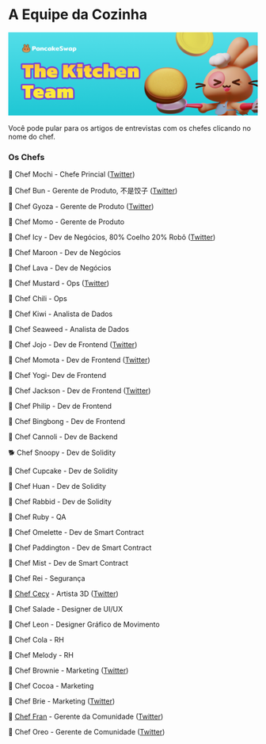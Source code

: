 # A Equipe da Cozinha

![](.gitbook/assets/the-kitchen-team-header.png)

Você pode pular para os artigos de entrevistas com os chefes clicando no nome do chef.

### Os Chefs

🐰 Chef Mochi  -  Chefe Princial ([Twitter](https://twitter.com/chef\_mochi/))

🐰 Chef Bun - Gerente de Produto, 不是饺子 ([Twitter](http://twitter.com/chef\_bun\_pcs))

🐰 Chef Gyoza - Gerente de Produto ([Twitter](https://twitter.com/ChefGyoza))

🐰 Chef Momo - Gerente de Produto

🐰 Chef Icy - Dev de Negócios, 80% Coelho 20% Robô ([Twitter](https://twitter.com/PancakeIcy))

🐰 Chef Maroon - Dev de Negócios

🐰 Chef Lava - Dev de Negócios&#x20;

🐰 Chef Mustard - Ops ([Twitter](https://twitter.com/chef\_mustard))

🐰 Chef Chili - Ops

🐰 Chef Kiwi - Analista de Dados

🐰 Chef Seaweed - Analista de Dados

🐰 Chef Jojo - Dev de Frontend ([Twitter](https://twitter.com/0xchefjojo))

🐰 Chef Momota - Dev de Frontend ([Twitter](https://twitter.com/chefmomota))

🐰 Chef Yogi- Dev de Frontend

🐰 Chef Jackson - Dev de Frontend ([Twitter](https://twitter.com/0xchefjackson))

🐰 Chef Philip - Dev de Frontend&#x20;

🐰 Chef Bingbong - Dev de Frontend

🐰 Chef Cannoli - Dev de Backend

🐕 Chef Snoopy - Dev de Solidity

🐰 Chef Cupcake - Dev de Solidity

🐰 Chef Huan - Dev de Solidity

🐰 Chef Rabbid - Dev de Solidity&#x20;

🐰 Chef Ruby - QA

🐰 Chef Omelette - Dev de Smart Contract&#x20;

🐰 Chef Paddington - Dev de Smart Contract&#x20;

🐰 Chef Mist - Dev de Smart Contract

🐰 Chef Rei - Segurança

🐰 [Chef Cecy](https://medium.com/pancakeswap/kitchen-interviews-chef-cecy-the-magical-3d-artist-making-fluffy-bunnies-e1eda53742f3) - Artista 3D ([Twitter](https://twitter.com/Cecymeade))

🐰 Chef Salade - Designer de UI/UX

🐰 Chef Leon - Designer Gráfico de Movimento

🐰 Chef Cola - RH

🐰 Chef Melody - RH

🐰 Chef Brownie - Marketing ([Twitter](https://twitter.com/Chef\_Browniee))

🐰 Chef Cocoa - Marketing

🐰 Chef Brie - Marketing ([Twitter](https://twitter.com/chef\_brie))

🐰 [Chef Fran](https://medium.com/pancakeswap/kitchen-interview-chef-fran-spanish-community-manager-and-a-lovely-mate-368c72102093) - Gerente da Comunidade ([Twitter](https://twitter.com/ChefFranPS))

🐰 Chef Oreo - Gerente de Comunidade ([Twitter](https://twitter.com/Chef\_Oreoo))
